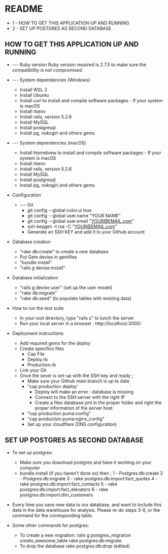 # README

* 1 - HOW TO GET THIS APPLICATION UP AND RUNNING
* 2 - SET UP POSTGRES AS SECOND DATABASE

##  HOW TO GET THIS APPLICATION UP AND RUNNING

* --- Ruby version 
Ruby version required is 2.7.5 to make sure the compatibility is not compromised

* --- System dependencies (Windows)
    - Install WSL 2 
    - Install Ubuntu
    - Install curl to install and compile software packages - If your system is macOS
    - Install rbenv
    - Install rails, version 5.2.6
    - Install MySQL
    - Install postgresql
    - Install pg, nokogiri and others gems

* --- System dependencies (macOS)
    - Install Homebrew to install and compile software packages - If your system is macOS
    - Install rbenv
    - Install rails, version 5.2.6
    - Install MySQL
    - Install postgresql
    - Install pg, nokogiri and others gems

* Configuration
    * --- Git
        - git config --global color.ui true
        - git config --global user.name "YOUR NAME"
        - git config --global user.email "YOUR@EMAIL.com"
        - ssh-keygen -t rsa -C "YOUR@EMAIL.com" 
        - Generate an SSH KEY and add it to your Github account

* Database creation
    - "rake db:create" to create a new database
    -  Put Gem devise in gemfiles
    - "bundle install"
    - "rails g devise:install"

* Database initialization
    - "rails g devise user" (set up the user model)
    - "rake db:migrate"
    - "rake db:seed" (to populate tables with existing data)

* How to run the test suite
    - In your root directory, type "rails s" to lunch the server
    - Run your local server in a browser : http://localhost:3000/

* Deployment instructions
    - Add required gems for the deploy
    - Create specifics files 
        - Cap File
        - Deploy.rb 
        - Production.rb
    - Link your Git
    - Once the sever is set-up with the SSH key and ready ;
        - Make sure your Github main branch is up to date
        - "cap production deploy'
            - Deploy will make an error : database is missing
            - Connect to the SSH server with the right IP
            - Create a files database.yml in the proper folder and right the proper information of the server host
        - "cap production puma:config"
        - "cap production puma:nginx_config"
        - Set up your cloudflare (DNS configuration)

## SET UP POSTGRES AS SECOND DATABASE
* To set up postgres:
    - Make sure you download postgres and have it working on your computer
    - bundle install (if you haven’t done so)
        then ;
    1 - Postgres:db:create
    2 - Postgres:db:migrate
    3 - rake postgres:db:import:fact_quotes
    4 - rake postgres:db:import:fact_contacts
    5 - rake postgres:db:import:fact_elevators
    6 - rake postgres:db:import:dim_customers

* Every time you save new data to our database, and want to include this data in the data warehouse for analysis. Please re-do steps 3-6, or the command for the corresponding table.

* Some other commands for postgres:
    - To create a new migration: 
        rails g postgres_migration create_awesome_table
        rake postgres:db:migrate
    - To drop the database
        rake postgres:db:drop (edited) 

## 

